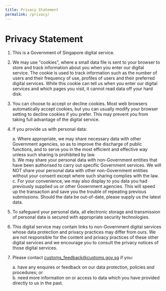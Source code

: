 ```yaml
---
title: Privacy Statement
permalink: /privacy/
---
```


# Privacy Statement

1.  This is a Government of Singapore digital service.<br>

2.	We may use "cookies", where a small data file is sent to your browser to store and track information about you when you enter our digital service. The cookie is used to track information such as the number of users and their frequency of use, profiles of users and their preferred digital services. While this cookie can tell us when you enter our digital services and which pages you visit, it cannot read data off your hard disk.<br>

3.	You can choose to accept or decline cookies. Most web browsers automatically accept cookies, but you can usually modify your browser setting to decline cookies if you prefer. This may prevent you from taking full advantage of the digital service.<br>

4.	If you provide us with personal data:

    a.  Where appropriate, we may share necessary data with other Government agencies, so as to improve the discharge of public functions, and to serve you in the most efficient and effective way unless such sharing is prohibited by law.<br>
    b.  We may share your personal data with non-Government entities that have been authorised to carry out specific Government services. We will NOT share your personal data with other non-Government entities without your consent except where such sharing complies with the law.<br>
    c.  For your convenience, we may also display to you data you had previously supplied us or other Government agencies.  This will speed up the transaction and save you the trouble of repeating previous submissions. Should the data be out-of-date, please supply us the latest data.<br>

5.	To safeguard your personal data, all electronic storage and transmission of personal data is secured with appropriate security technologies.<br> 

6.	This digital service may contain links to non-Government digital services whose data protection and privacy practices may differ from ours.  We are not responsible for the content and privacy practices of these other digital services and we encourage you to consult the privacy notices of those digital services.<br>

7.	Please contact [customs_feedback@customs.gov.sg](mailto:customs_feedback@customs.gov.sg) if you:

    a.  have any enquires or feedback on our data protection, policies and procedures; or <br> 
    b.  need more information on or access to data which you have provided directly to us in the past.




